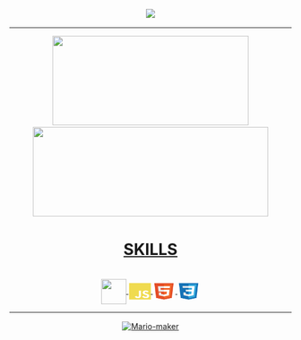 <div> 
<p align="center">
 <a href="https://www.linkedin.com/in/josé-de-carvalho-bastos-neto-8598b1218/" target="_blank"><img src="https://img.shields.io/badge/-LinkedIn-%230077B5?style=for-the-badge&logo=linkedin&logoColor=white" target="_blank"></a>
</p>
</div>

 <hr>
 
<div align="center">
<p>
  <a href="https://github.com/Gadamment">
  <img height="160px" src="https://github-readme-stats.vercel.app/api?username=Gadamment&show_icons=true&theme=onedark&include_all_commits=true&count_private=true" width="350"/>
  <img height="160px" src="https://github-readme-stats.vercel.app/api/top-langs/?username=Gadamment&layout=compact&langs_count=7&theme=onedark" width="420"/>
</p>
 </div>
  
 <h1 align="center" >SKILLS</h1>
 <div align="center"><br>
  <img align="center" height="45" width="45" src="https://cdn.jsdelivr.net/gh/devicons/devicon/icons/python/python-original-wordmark.svg" />
  <img align="center" alt="Rafa-Js" height="30" width="40" src="https://raw.githubusercontent.com/devicons/devicon/master/icons/javascript/javascript-plain.svg">
  <img align="center" alt="Rafa-HTML" height="30" width="40" src="https://raw.githubusercontent.com/devicons/devicon/master/icons/html5/html5-original.svg">
  <img align="center" alt="Rafa-CSS" height="30" width="40" src="https://raw.githubusercontent.com/devicons/devicon/master/icons/css3/css3-original.svg">
  </div>
  
  <hr>
  
 <div align="center">
  <img align="center" height="150px" alt="Mario-maker" src="https://i.giphy.com/media/H4nUqdNomOWzJfoIa6/giphy.webp">
 </div> 
 </div>
